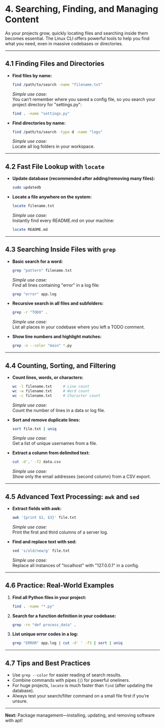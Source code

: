 # 4. Searching, Finding, and Managing Content

As your projects grow, quickly locating files and searching inside them becomes essential. The Linux CLI offers powerful tools to help you find what you need, even in massive codebases or directories.

---

## 4.1 Finding Files and Directories

- **Find files by name:**
  ```bash
  find /path/to/search -name "filename.txt"
  ```
  *Simple use case:*  
  You can’t remember where you saved a config file, so you search your project directory for "settings.py":
  ```bash
  find . -name "settings.py"
  ```

- **Find directories by name:**
  ```bash
  find /path/to/search -type d -name "logs"
  ```
  *Simple use case:*  
  Locate all log folders in your workspace.

---

## 4.2 Fast File Lookup with `locate`

- **Update database (recommended after adding/removing many files):**
  ```bash
  sudo updatedb
  ```
- **Locate a file anywhere on the system:**
  ```bash
  locate filename.txt
  ```
  *Simple use case:*  
  Instantly find every README.md on your machine:
  ```bash
  locate README.md
  ```

---

## 4.3 Searching Inside Files with `grep`

- **Basic search for a word:**
  ```bash
  grep "pattern" filename.txt
  ```
  *Simple use case:*  
  Find all lines containing "error" in a log file:
  ```bash
  grep "error" app.log
  ```

- **Recursive search in all files and subfolders:**
  ```bash
  grep -r "TODO" .
  ```
  *Simple use case:*  
  List all places in your codebase where you left a TODO comment.

- **Show line numbers and highlight matches:**
  ```bash
  grep -n --color "main" *.py
  ```

---

## 4.4 Counting, Sorting, and Filtering

- **Count lines, words, or characters:**
  ```bash
  wc -l filename.txt     # Line count
  wc -w filename.txt     # Word count
  wc -c filename.txt     # Character count
  ```
  *Simple use case:*  
  Count the number of lines in a data or log file.

- **Sort and remove duplicate lines:**
  ```bash
  sort file.txt | uniq
  ```
  *Simple use case:*  
  Get a list of unique usernames from a file.

- **Extract a column from delimited text:**
  ```bash
  cut -d',' -f2 data.csv
  ```
  *Simple use case:*  
  Show only the email addresses (second column) from a CSV export.

---

## 4.5 Advanced Text Processing: `awk` and `sed`

- **Extract fields with awk:**
  ```bash
  awk '{print $1, $3}' file.txt
  ```
  *Simple use case:*  
  Print the first and third columns of a server log.

- **Find and replace text with sed:**
  ```bash
  sed 's/old/new/g' file.txt
  ```
  *Simple use case:*  
  Replace all instances of "localhost" with "127.0.0.1" in a config.

---

## 4.6 Practice: Real-World Examples

1. **Find all Python files in your project:**
   ```bash
   find . -name "*.py"
   ```
2. **Search for a function definition in your codebase:**
   ```bash
   grep -rn "def process_data" .
   ```
3. **List unique error codes in a log:**
   ```bash
   grep "ERROR" app.log | cut -d' ' -f3 | sort | uniq
   ```

---

## 4.7 Tips and Best Practices

- Use `grep --color` for easier reading of search results.
- Combine commands with pipes (`|`) for powerful oneliners.
- For huge projects, `locate` is much faster than `find` (after updating the database).
- Always test your search/filter command on a small file first if you’re unsure.

---

**Next:** Package management—installing, updating, and removing software with apt!